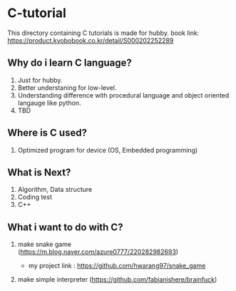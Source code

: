 # C-tutorial

This directory containing C tutorials is made for hubby.
book link: https://product.kyobobook.co.kr/detail/S000202252289


## Why do i learn C language?   
1. Just for hubby.
2. Better understaning for low-level.
3. Understanding difference with procedural language and object oriented langauge like python.
4. TBD

## Where is C used?
1. Optimized program for device (OS, Embedded programming)

## What is Next?
1. Algorithm, Data structure
2. Coding test
3. C++

## What i want to do with C?
1. make snake game (https://m.blog.naver.com/azure0777/220282982693)
    - my project link : https://github.com/hwarang97/snake_game   

2. make simple interpreter (https://github.com/fabianishere/brainfuck)
